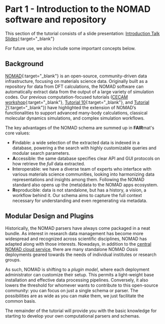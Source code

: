 # Part 1 - Introduction to the NOMAD software and repository

This section of the tutorial consists of a slide presentation: [Introduction Talk Slides](https://box.hu-berlin.de/f/6a12dd6c8db348918381/){:target="_blank"}

For future use, we also include some important concepts below.

## Background

[NOMAD](nomad-lab.edu){:target="_blank"} is an open-source, community-driven data infrastructure, focusing on materials science data. Originally built as a repository for data from DFT calculations, the NOMAD software can automatically extract data from the output of a large variety of simulation codes. Our previous computation-focused tutorials ([CECAM workshop](https://fairmat-nfdi.github.io/AreaC-Tutorial-CECAM-2023/){:target="_blank"}, [Tutorial 10](https://fairmat-nfdi.github.io/AreaC-Tutorial10_2023/){:target="_blank"}, and [Tutorial 7](https://www.fairmat-nfdi.eu/events/fairmat-tutorial-7/tutorial-7-materials){:target="_blank"}) have highlighted the extension of NOMAD’s functionalities to support advanced many-body calculations, classical molecular dynamics simulations, and complex simulation workflows.

The key advantages of the NOMAD schema are summed up in **FAIR**mat's core values:

- **F**indable: a wide selection of the extracted data is indexed in a database, powering a the search with highly customizable queries and modular search parameters.
- **A**ccessible: the same database specifies clear API and GUI protocols on how retrieve the _full_ data extracted.
- **I**nteroperable: we have a diverse team of experts who interface with various materials science communities, looking into harmonizing data representations and insights among them. Following the NOMAD standard also opens up the (meta)data to the NOMAD apps ecosystem. <!-- Repeated in Parsers intro -->
- **R**eproducible: data is not standalone, but has a history, a vision, a workflow behind it. Our schema aims to capture the full context necessary for understanding and even regenerating via metadata.

## Modular Design and Plugins

Historically, the NOMAD parsers have always come packaged in a neat bundle.
As interest in research data management has become more widespread and recognized across scientific disciplines, NOMAD has adapted along with those interests.
Nowadays, in addition to the [central NOMAD cloud service](https://nomad-lab.eu/nomad-lab/), there are many standalone NOMAD *Oasis* deployments geared towards the needs of individual institutes or research groups.

As such, NOMAD is shifting to a _plugin model_, where each deployment administrator can customize their setup.
This permits a light-weight base installation and effective data processing pipelines.
Conversely, it also lowers the threshold for whomever wants to contribute to this open-source community: you can focus on just a single schema or parser.
The possibilities are as wide as you can make them, we just facilitate the common basis.

The remainder of the tutorial will provide you with the basic knowledge for starting to develop your own computational parsers and schemas.